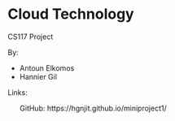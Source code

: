# Cloud Technology

CS117 Project

By:
<ul>
<li>Antoun Elkomos</li>
<li>Hannier Gil</li>
</ul>

Links:
<ul>
GitHub:
https://hgnjit.github.io/miniproject1/
</ul>

